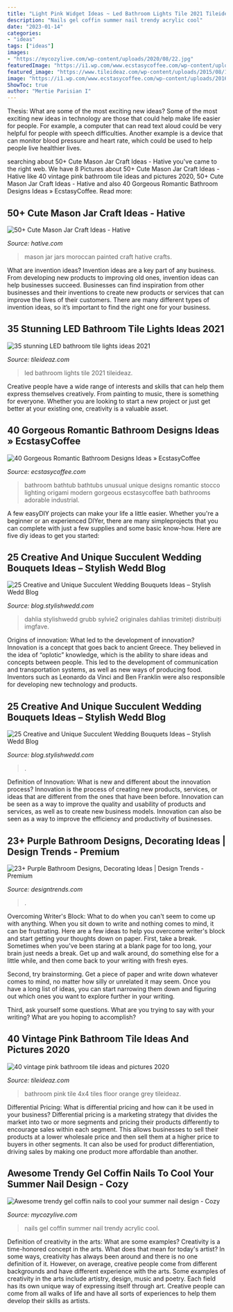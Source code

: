 ```yaml
---
title: "Light Pink Widget Ideas ~ Led Bathroom Lights Tile 2021 Tileideaz"
description: "Nails gel coffin summer nail trendy acrylic cool"
date: "2023-01-14"
categories:
- "ideas"
tags: ["ideas"]
images:
- "https://mycozylive.com/wp-content/uploads/2020/08/22.jpg"
featuredImage: "https://i1.wp.com/www.ecstasycoffee.com/wp-content/uploads/2016/10/modern-Romantic-bathroom-ideas.jpg?resize=550%2C778"
featured_image: "https://www.tileideaz.com/wp-content/uploads/2015/08/134.jpg"
image: "https://i1.wp.com/www.ecstasycoffee.com/wp-content/uploads/2016/10/modern-Romantic-bathroom-ideas.jpg?resize=550%2C778"
ShowToc: true
author: "Mertie Parisian I"
---
```



Thesis: What are some of the most exciting new ideas?
Some of the most exciting new ideas in technology are those that could help make life easier for people. For example, a computer that can read text aloud could be very helpful for people with speech difficulties. Another example is a device that can monitor blood pressure and heart rate, which could be used to help people live healthier lives.

	

		
searching about 50+ Cute Mason Jar Craft Ideas - Hative you've came to the right web. We have 8 Pictures about 50+ Cute Mason Jar Craft Ideas - Hative like 40 vintage pink bathroom tile ideas and pictures 2020, 50+ Cute Mason Jar Craft Ideas - Hative and also 40 Gorgeous Romantic Bathroom Designs Ideas » EcstasyCoffee. Read more:
		
    
## 50+ Cute Mason Jar Craft Ideas - Hative

<img loading=lazy src="https://hative.com/wp-content/uploads/2014/02/mason-jar-crafts/moroccan-painted-mason-jars-10.jpeg" onerror="this.onerror=null;this.src='https://tse1.mm.bing.net/th?id=OIP.uOOdSKStD70DBlUK-s_EEAHaG8&amp;pid=15.1';" alt="50+ Cute Mason Jar Craft Ideas - Hative">

_Source: hative.com_

>mason jar jars moroccan painted craft hative crafts. 

	

What are invention ideas?
Invention ideas are a key part of any business. From developing new products to improving old ones, invention ideas can help businesses succeed. Businesses can find inspiration from other businesses and their inventions to create new products or services that can improve the lives of their customers. There are many different types of invention ideas, so it’s important to find the right one for your business.

    
## 35 Stunning LED Bathroom Tile Lights Ideas 2021

<img loading=lazy src="https://www.tileideaz.com/wp-content/uploads/2015/08/134.jpg" onerror="this.onerror=null;this.src='https://tse3.mm.bing.net/th?id=OIP.RyoqKR51zLAfAsFagrE08QHaE7&amp;pid=15.1';" alt="35 stunning LED bathroom tile lights ideas 2021">

_Source: tileideaz.com_

>led bathroom lights tile 2021 tileideaz. 

	

Creative people have a wide range of interests and skills that can help them express themselves creatively. From painting to music, there is something for everyone. Whether you are looking to start a new project or just get better at your existing one, creativity is a valuable asset.

    
## 40 Gorgeous Romantic Bathroom Designs Ideas » EcstasyCoffee

<img loading=lazy src="https://i1.wp.com/www.ecstasycoffee.com/wp-content/uploads/2016/10/modern-Romantic-bathroom-ideas.jpg?resize=550%2C778" onerror="this.onerror=null;this.src='https://tse4.mm.bing.net/th?id=OIP.cUXK2aiodd7gOYv0WD7pZwHaKe&amp;pid=15.1';" alt="40 Gorgeous Romantic Bathroom Designs Ideas » EcstasyCoffee">

_Source: ecstasycoffee.com_

>bathroom bathtub bathtubs unusual unique designs romantic stocco lighting origami modern gorgeous ecstasycoffee bath bathrooms adorable industrial. 

	

A few easyDIY projects can make your life a little easier. Whether you're a beginner or an experienced DIYer, there are many simpleprojects that you can complete with just a few supplies and some basic know-how. Here are five diy ideas to get you started: 

    
## 25 Creative And Unique Succulent Wedding Bouquets Ideas – Stylish Wedd Blog

<img loading=lazy src="https://blog.stylishwedd.com/wp-content/uploads/2017/04/vintage-romantic-wedding-bouquets-with-succulents.jpg" onerror="this.onerror=null;this.src='https://tse2.mm.bing.net/th?id=OIP.yWbrCtaR_Da4NacIhEVh_AAAAA&amp;pid=15.1';" alt="25 Creative and Unique Succulent Wedding Bouquets Ideas – Stylish Wedd Blog">

_Source: blog.stylishwedd.com_

>dahlia stylishwedd grubb sylvie2 originales dahlias trimiteți distribuiți imgfave. 

	

Origins of innovation: What led to the development of innovation?
Innovation is a concept that goes back to ancient Greece. They believed in the idea of “oplotic” knowledge, which is the ability to share ideas and concepts between people. This led to the development of communication and transportation systems, as well as new ways of producing food. Inventors such as Leonardo da Vinci and Ben Franklin were also responsible for developing new technology and products.

    
## 25 Creative And Unique Succulent Wedding Bouquets Ideas – Stylish Wedd Blog

<img loading=lazy src="https://blog.stylishwedd.com/wp-content/uploads/2017/04/inspirational-succulent-wedding-ideas.jpg" onerror="this.onerror=null;this.src='https://tse3.mm.bing.net/th?id=OIP.lg1_ockfd8SCn0Ct1mwG2gHaLH&amp;pid=15.1';" alt="25 Creative and Unique Succulent Wedding Bouquets Ideas – Stylish Wedd Blog">

_Source: blog.stylishwedd.com_

>. 

	

Definition of Innovation: What is new and different about the innovation process?
Innovation is the process of creating new products, services, or ideas that are different from the ones that have been before. Innovation can be seen as a way to improve the quality and usability of products and services, as well as to create new business models. Innovation can also be seen as a way to improve the efficiency and productivity of businesses.

    
## 23+ Purple Bathroom Designs, Decorating Ideas | Design Trends - Premium

<img loading=lazy src="https://images.designtrends.com/wp-content/uploads/2016/03/04091505/Light-Purple-Shade-Bathroom-Design.jpg" onerror="this.onerror=null;this.src='https://tse2.mm.bing.net/th?id=OIP.saC5I7aSM6sImYZ3ZCY1dwHaLA&amp;pid=15.1';" alt="23+ Purple Bathroom Designs, Decorating Ideas | Design Trends - Premium">

_Source: designtrends.com_

>. 

	

Overcoming Writer's Block: What to do when you can't seem to come up with anything.
When you sit down to write and nothing comes to mind, it can be frustrating. Here are a few ideas to help you overcome writer's block and start getting your thoughts down on paper.
First, take a break. Sometimes when you've been staring at a blank page for too long, your brain just needs a break. Get up and walk around, do something else for a little while, and then come back to your writing with fresh eyes.

Second, try brainstorming. Get a piece of paper and write down whatever comes to mind, no matter how silly or unrelated it may seem. Once you have a long list of ideas, you can start narrowing them down and figuring out which ones you want to explore further in your writing.

Third, ask yourself some questions. What are you trying to say with your writing? What are you hoping to accomplish?

    
## 40 Vintage Pink Bathroom Tile Ideas And Pictures 2020

<img loading=lazy src="https://www.tileideaz.com/wp-content/uploads/2015/04/charming-bathroom-before.jpg" onerror="this.onerror=null;this.src='https://tse2.mm.bing.net/th?id=OIP.AsNluq2NevocXqBveXOl-QHaJ4&amp;pid=15.1';" alt="40 vintage pink bathroom tile ideas and pictures 2020">

_Source: tileideaz.com_

>bathroom pink tile 4x4 tiles floor orange grey tileideaz. 

	

Differential Pricing: What is differential pricing and how can it be used in your business?
Differential pricing is a marketing strategy that divides the market into two or more segments and pricing their products differently to encourage sales within each segment. This allows businesses to sell their products at a lower wholesale price and then sell them at a higher price to buyers in other segments. It can also be used for product differentiation, driving sales by making one product more affordable than another.

    
## Awesome Trendy Gel Coffin Nails To Cool Your Summer Nail Design - Cozy

<img loading=lazy src="https://mycozylive.com/wp-content/uploads/2020/08/22.jpg" onerror="this.onerror=null;this.src='https://tse2.mm.bing.net/th?id=OIP.SKOLvcDYDxAOIm-phXS8VgHaKO&amp;pid=15.1';" alt="Awesome trendy gel coffin nails to cool your summer nail design - Cozy">

_Source: mycozylive.com_

>nails gel coffin summer nail trendy acrylic cool. 

	

Definition of creativity in the arts: What are some examples?
Creativity is a time-honored concept in the arts. What does that mean for today's artist? In some ways, creativity has always been around and there is no one definition of it. However, on average, creative people come from different backgrounds and have different experience with the arts. 
Some examples of creativity in the arts include artistry, design, music and poetry. Each field has its own unique way of expressing itself through art. Creative people can come from all walks of life and have all sorts of experiences to help them develop their skills as artists.

